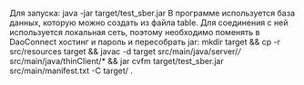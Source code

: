 
Для запуска: java -jar target/test_sber.jar
В программе используется база данных, которую можно создать из файла table. Для соединения с ней используется локальная сеть,
поэтому необходимо поменять в DaoConnect хостинг и пароль и пересобрать jar: 
mkdir target && cp -r src/resources target &&
javac -d target 
src/main/java/server/*/*  
src/main/java/thinClient/* &&
jar cvfm target/test_sber.jar src/main/manifest.txt -C target/ .
